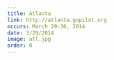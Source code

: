 ```yaml
---
title: Atlanta
link: http://atlanta.gopilot.org
occurs: March 29-30, 2014
date: 3/29/2014
image: atl.jpg
order: 0
---
```


